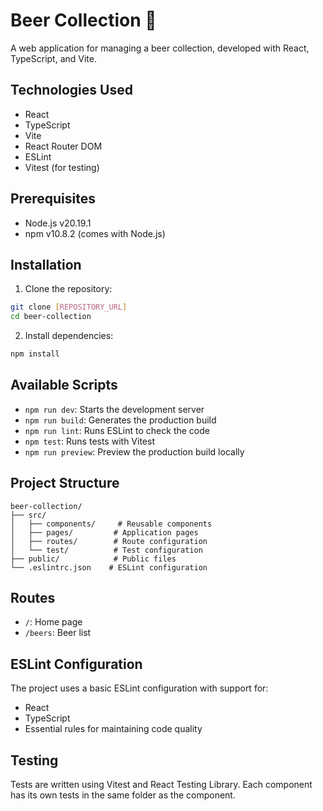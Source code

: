 # Beer Collection 🍺

A web application for managing a beer collection, developed with React, TypeScript, and Vite.

## Technologies Used

- React
- TypeScript
- Vite
- React Router DOM
- ESLint
- Vitest (for testing)

## Prerequisites

- Node.js v20.19.1
- npm v10.8.2 (comes with Node.js)

## Installation

1. Clone the repository:

```bash
git clone [REPOSITORY_URL]
cd beer-collection
```

2. Install dependencies:

```bash
npm install
```

## Available Scripts

- `npm run dev`: Starts the development server
- `npm run build`: Generates the production build
- `npm run lint`: Runs ESLint to check the code
- `npm test`: Runs tests with Vitest
- `npm run preview`: Preview the production build locally

## Project Structure

```
beer-collection/
├── src/
│   ├── components/     # Reusable components
│   ├── pages/         # Application pages
│   ├── routes/        # Route configuration
│   └── test/          # Test configuration
├── public/            # Public files
└── .eslintrc.json    # ESLint configuration
```

## Routes

- `/`: Home page
- `/beers`: Beer list

## ESLint Configuration

The project uses a basic ESLint configuration with support for:

- React
- TypeScript
- Essential rules for maintaining code quality

## Testing

Tests are written using Vitest and React Testing Library. Each component has its own tests in the same folder as the component.
